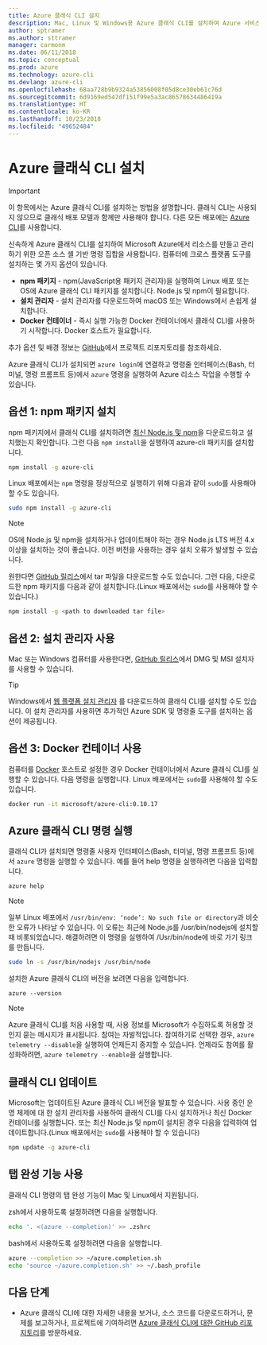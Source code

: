 ```yaml
---
title: Azure 클래식 CLI 설치
description: Mac, Linux 및 Windows용 Azure 클래식 CLI를 설치하여 Azure 서비스 사용 시작
author: sptramer
ms.author: sttramer
manager: carmonm
ms.date: 06/11/2018
ms.topic: conceptual
ms.prod: azure
ms.technology: azure-cli
ms.devlang: azure-cli
ms.openlocfilehash: 68aa728b9b9324a53856008f05d8ce30eb61c76d
ms.sourcegitcommit: 6d9169ed547df151f99e5a3ac86578634486419a
ms.translationtype: HT
ms.contentlocale: ko-KR
ms.lasthandoff: 10/23/2018
ms.locfileid: "49652484"
---
```

# <a name="install-the-azure-classic-cli"></a>Azure 클래식 CLI 설치

> [!IMPORTANT]
> 이 항목에서는 Azure 클래식 CLI를 설치하는 방법을 설명합니다. 클래식 CLI는 사용되지 않으므로 클래식 배포 모델과 함께만 사용해야 합니다.
> 다른 모든 배포에는 [Azure CLI](/cli/azure)를 사용합니다.

신속하게 Azure 클래식 CLI를 설치하여 Microsoft Azure에서 리소스를 만들고 관리하기 위한 오픈 소스 셸 기반 명령 집합을 사용합니다. 컴퓨터에 크로스 플랫폼 도구를 설치하는 몇 가지 옵션이 있습니다.

* **npm 패키지** - npm(JavaScript용 패키지 관리자)을 실행하여 Linux 배포 또는 OS에 Azure 클래식 CLI 패키지를 설치합니다. Node.js 및 npm이 필요합니다.
* **설치 관리자** - 설치 관리자를 다운로드하여 macOS 또는 Windows에서 손쉽게 설치합니다.
* **Docker 컨테이너** - 즉시 실행 가능한 Docker 컨테이너에서 클래식 CLI를 사용하기 시작합니다. Docker 호스트가 필요합니다.

추가 옵션 및 배경 정보는 [GitHub](https://github.com/azure/azure-xplat-cli)에서 프로젝트 리포지토리를 참조하세요.

Azure 클래식 CLI가 설치되면 `azure login`에 연결하고 명령줄 인터페이스(Bash, 터미널, 명령 프롬프트 등)에서 `azure` 명령을 실행하여 Azure 리소스 작업을 수행할 수 있습니다.

## <a name="option-1-install-an-npm-package"></a>옵션 1: npm 패키지 설치

npm 패키지에서 클래식 CLI를 설치하려면 [최신 Node.js 및 npm](https://nodejs.org/en/download/package-manager/)을 다운로드하고 설치했는지 확인합니다. 그런 다음 `npm install`을 실행하여 azure-cli 패키지를 설치합니다.

```bash
npm install -g azure-cli
```

Linux 배포에서는 `npm` 명령을 정상적으로 실행하기 위해 다음과 같이 `sudo`를 사용해야 할 수도 있습니다.

```bash
sudo npm install -g azure-cli
```

> [!NOTE]
> OS에 Node.js 및 npm을 설치하거나 업데이트해야 하는 경우 Node.js LTS 버전 4.x 이상을 설치하는 것이 좋습니다. 이전 버전을 사용하는 경우 설치 오류가 발생할 수 있습니다.

원한다면 [GitHub 릴리스](https://github.com/Azure/azure-xplat-cli/releases)에서 tar 파일을 다운로드할 수도 있습니다. 그런 다음, 다운로드한 npm 패키지를 다음과 같이 설치합니다.(Linux 배포에서는 `sudo`를 사용해야 할 수 있습니다.)

```bash
npm install -g <path to downloaded tar file>
```

## <a name="option-2-use-an-installer"></a>옵션 2: 설치 관리자 사용

Mac 또는 Windows 컴퓨터를 사용한다면, [GitHub 릴리스](https://github.com/Azure/azure-xplat-cli/releases)에서 DMG 및 MSI 설치자를 사용할 수 있습니다.

> [!TIP]
> Windows에서 [웹 플랫폼 설치 관리자](https://go.microsoft.com/?linkid=9828653) 를 다운로드하여 클래식 CLI를 설치할 수도 있습니다. 이 설치 관리자를 사용하면 추가적인 Azure SDK 및 명령줄 도구를 설치하는 옵션이 제공됩니다.

## <a name="option-3-use-a-docker-container"></a>옵션 3: Docker 컨테이너 사용

컴퓨터를 [Docker](https://docs.docker.com/engine/understanding-docker/) 호스트로 설정한 경우 Docker 컨테이너에서 Azure 클래식 CLI를 실행할 수 있습니다. 다음 명령을 실행합니다. Linux 배포에서는 `sudo`를 사용해야 할 수도 있습니다.

```bash
docker run -it microsoft/azure-cli:0.10.17
```

## <a name="run-azure-classic-cli-commands"></a>Azure 클래식 CLI 명령 실행

클래식 CLI가 설치되면 명령줄 사용자 인터페이스(Bash, 터미널, 명령 프롬프트 등)에서 `azure` 명령을 실행할 수 있습니다. 예를 들어 help 명령을 실행하려면 다음을 입력합니다.

```azurecli
azure help
```

> [!NOTE]
> 일부 Linux 배포에서 `/usr/bin/env: ‘node’: No such file or directory`과 비슷한 오류가 나타날 수 있습니다. 이 오류는 최근에 Node.js를 /usr/bin/nodejs에 설치할 때 비롯되었습니다. 해결하려면 이 명령을 실행하여 /Usr/bin/node에 바로 가기 링크를 만듭니다.

```bash
sudo ln -s /usr/bin/nodejs /usr/bin/node
```

설치한 Azure 클래식 CLI의 버전을 보려면 다음을 입력합니다.

```azurecli
azure --version
```

> [!NOTE]
> Azure 클래식 CLI를 처음 사용할 때, 사용 정보를 Microsoft가 수집하도록 허용할 것인지 묻는 메시지가 표시됩니다. 참여는 자발적입니다. 참여하기로 선택한 경우, `azure telemetry --disable`을 실행하여 언제든지 중지할 수 있습니다. 언제라도 참여를 활성화하려면, `azure telemetry --enable`을 실행합니다.

## <a name="update-the-classic-cli"></a>클래식 CLI 업데이트

Microsoft는 업데이트된 Azure 클래식 CLI 버전을 발표할 수 있습니다. 사용 중인 운영 체제에 대 한 설치 관리자를 사용하여 클래식 CLI를 다시 설치하거나 최신 Docker 컨테이너를 실행합니다. 또는 최신 Node.js 및 npm이 설치된 경우 다음을 입력하여 업데이트합니다.(Linux 배포에서는 `sudo`를 사용해야 할 수 있습니다)

```bash
npm update -g azure-cli
```

## <a name="enable-tab-completion"></a>탭 완성 기능 사용

클래식 CLI 명령의 탭 완성 기능이 Mac 및 Linux에서 지원됩니다.

zsh에서 사용하도록 설정하려면 다음을 실행합니다.

```bash
echo '. <(azure --completion)' >> .zshrc
```

bash에서 사용하도록 설정하려면 다음을 실행합니다.

```bash
azure --completion >> ~/azure.completion.sh
echo 'source ~/azure.completion.sh' >> ~/.bash_profile
```

## <a name="next-steps"></a>다음 단계

* Azure 클래식 CLI에 대한 자세한 내용을 보거나, 소스 코드를 다운로드하거나, 문제를 보고하거나, 프로젝트에 기여하려면 [Azure 클래식 CLI에 대한 GitHub 리포지토리](https://github.com/azure/azure-xplat-cli)를 방문하세요.
